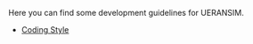 Here you can find some development guidelines for UERANSIM.

- [Coding Style](https://github.com/aligungr/UERANSIM/wiki/Development-Guideline:-Coding-Style)